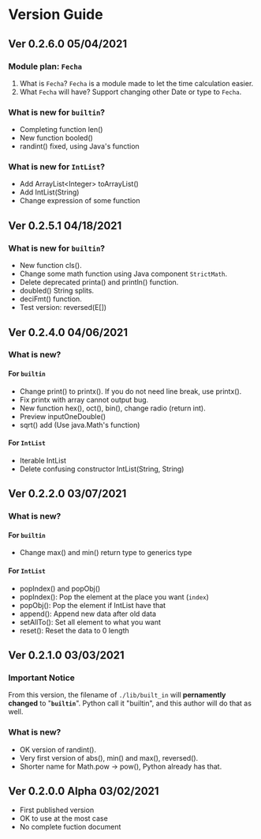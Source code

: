 Version Guide
=============

Ver 0.2.6.0 05/04/2021
----------------------

### Module plan: `Fecha`
1. What is `Fecha`? `Fecha` is a module made to let the time calculation easier.
2. What `Fecha` will have? Support changing other Date or type to `Fecha`.

### What is new for `builtin`?
* Completing function len()
* New function booled()
* randint() fixed, using Java's function

### What is new for `IntList`?
* Add ArrayList&lt;Integer&gt; toArrayList()
* Add IntList(String)
* Change expression of some function 

Ver 0.2.5.1 04/18/2021
----------------------

### What is new for `builtin`?
* New function cls().
* Change some math function using Java component `StrictMath`.
* Delete deprecated printa() and println() function.
* doubled() String splits.
* deciFmt() function.
* Test version: reversed(E[])

Ver 0.2.4.0 04/06/2021
----------------------

### What is new?


#### For `builtin`
* Change print() to printx(). If you do not need line break, use printx().
* Fix printx with array cannot output bug.
* New function hex(), oct(), bin(), change radio (return int).
* Preview inputOneDouble()
* sqrt() add (Use java.Math's function)

#### For `IntList`
* Iterable IntList
* Delete confusing constructor IntList(String, String)


Ver 0.2.2.0 03/07/2021
----------------------
### What is new?

#### For `builtin`
* Change max() and min() return type to generics type

#### For `IntList`
* popIndex() and popObj()
 * popIndex(): Pop the element at the place you want (`index`)
 * popObj():   Pop the element if IntList have that
* append(): Append new data after old data
* setAllTo(): Set all element to what you want
* reset(): Reset the data to 0 length

Ver 0.2.1.0 03/03/2021
----------------------
### Important Notice

From this version, the filename of `./lib/built_in` will **pernamently
changed** to "**`builtin`**".
Python call it "builtin", and this author will do that as well.

### What is new?
* OK version of randint().
* Very first version of abs(), min() and max(), reversed().
* Shorter name for Math.pow -> pow(), Python already has that.

Ver 0.2.0.0 Alpha 03/02/2021
----------------------------

* First published version
* OK to use at the most case
* No complete fuction document